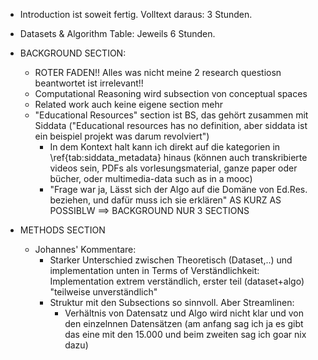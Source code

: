 * Introduction ist soweit fertig. Volltext daraus: 3 Stunden.
* Datasets & Algorithm Table: Jeweils 6 Stunden.


* BACKGROUND SECTION: 
    * ROTER FADEN!! Alles was nicht meine 2 research questiosn beantwortet ist irrelevant!!
    * Computational Reasoning wird subsection von conceptual spaces
    * Related work auch keine eigene section mehr
    * "Educational Resources" section ist BS, das gehört zusammen mit Siddata ("Educational resources has no definition, aber siddata ist ein beispiel projekt was darum revolviert")
        * In dem Kontext halt kann ich direkt auf die kategorien in \ref{tab:siddata_metadata} hinaus (können auch transkribierte videos sein, PDFs als vorlesungsmaterial, ganze paper oder bücher, oder multimedia-data such as in a mooc)
        * "Frage war ja, Lässt sich der Algo auf die Domäne von Ed.Res. beziehen, und dafür muss ich sie erklären" AS KURZ AS POSSIBLW
    ==> BACKGROUND NUR 3 SECTIONS

* METHODS SECTION
    * Johannes' Kommentare: 
        * Starker Unterschied zwischen Theoretisch (Dataset,..) und implementation unten in Terms of Verständlichkeit: Implementation extrem verständlich, erster teil (dataset+algo) "teilweise unverständlich"
        * Struktur mit den Subsections so sinnvoll. Aber Streamlinen:
            * Verhältnis von Datensatz und Algo wird nicht klar und von den einzelnnen Datensätzen (am anfang sag ich ja es gibt das eine mit den 15.000 und beim zweiten sag ich goar nix dazu)
